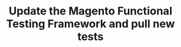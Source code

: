 ---
layout: default
group: mftf
title: Update the Magento Functional Testing Framework and pull new tests
version: 2.3
github_link: magento-functional-testing-framework/2.1/update.md
functional_areas:
 - Testing
---